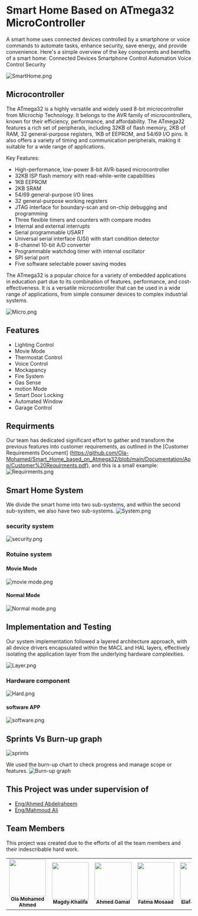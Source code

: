 # Smart Home Based on ATmega32 MicroController

A smart home uses connected devices controlled by a smartphone or voice commands to automate tasks, enhance security, save energy, and provide convenience.
Here's a simple overview of the key components and benefits of a smart home:
Connected Devices
Smartphone Control
Automation
Voice Control
Security

![SmartHome.png](https://github.com/Ola-Mohamed/Smart_Home_based_on_Atmega32/blob/main/Media/SmartHome.jpg)

## Microcontroller 
The ATmega32 is a highly versatile and widely used 8-bit microcontroller from Microchip Technology. It belongs to the AVR family of microcontrollers, known for their efficiency, performance, and affordability. The ATmega32 features a rich set of peripherals, including 32KB of flash memory, 2KB of RAM, 32 general-purpose registers, 1KB of EEPROM, and 54/69 I/O pins. It also offers a variety of timing and communication peripherals, making it suitable for a wide range of applications.

Key Features:

- High-performance, low-power 8-bit AVR-based microcontroller
- 32KB ISP flash memory with read-while-write capabilities
- 1KB EEPROM
- 2KB SRAM
- 54/69 general-purpose I/O lines
- 32 general-purpose working registers
- JTAG interface for boundary-scan and on-chip debugging and programming
- Three flexible timers and counters with compare modes
- Internal and external interrupts
- Serial programmable USART
- Universal serial interface (USI) with start condition detector
- 8-channel 10-bit A/D converter
- Programmable watchdog timer with internal oscillator
- SPI serial port
- Five software selectable power saving modes

The ATmega32 is a popular choice for a variety of embedded applications in education part due to its combination of features, performance, and cost-effectiveness. It is a versatile microcontroller that can be used in a wide range of applications, from simple consumer devices to complex industrial systems.

![Micro.png](https://github.com/Ola-Mohamed/Smart_Home_based_on_Atmega32/blob/main/Media/download%20(2).jpeg)

## Features
- Lighting Control
- Movie Mode 
- Thermostat Control 
- Voice Control
- Mockapancy 
- Fire System
- Gas Sense 
- motion Mode 
- Smart Door Locking 
- Automated Window 
- Garage Control

## Requirments 
Our team has dedicated significant effort to gather and transform the previous features into customer requirements, as outlined in the [Customer Requirements Document] (https://github.com/Ola-Mohamed/Smart_Home_based_on_Atmega32/blob/main/Documentation/App/Customer%20Requirments.pdf), and this is a small example:
![Requirments.png](https://github.com/Ola-Mohamed/Smart_Home_based_on_Atmega32/blob/main/Media/screen1.PNG)

## Smart Home System
We divide the smart home into two sub-systems, and within the second sub-system, we also have two sub-systems.
![System.png](https://github.com/Ola-Mohamed/Smart_Home_based_on_Atmega32/blob/main/Media/System.png)
### security system
![security.png](https://github.com/Ola-Mohamed/Smart_Home_based_on_Atmega32/blob/main/Media/security%20.png)
### Rotuine system
#### Movie Mode
![movie mode.png](https://github.com/Ola-Mohamed/Smart_Home_based_on_Atmega32/blob/main/Media/movie%20mode.png)
#### Normal Mode
![Normal mode.png](https://github.com/Ola-Mohamed/Smart_Home_based_on_Atmega32/blob/main/Media/normal%20mode.png)

## Implementation and Testing 
Our system implementation followed a layered architecture approach, with all device drivers encapsulated within the MACL and HAL layers, effectively isolating the application layer from the underlying hardware complexities.

![Layer.png](https://github.com/Ola-Mohamed/Smart_Home_based_on_Atmega32/blob/main/Media/layers.png)

### Hardware component

![Hard.png](https://github.com/Ola-Mohamed/Smart_Home_based_on_Atmega32/blob/main/Media/hardware.png)
#### software APP
![software.png](https://github.com/Ola-Mohamed/Smart_Home_based_on_Atmega32/blob/main/Media/software%20.png)

## Sprints Vs Burn-up graph 

![sprints](https://github.com/Ola-Mohamed/Smart_Home_based_on_Atmega32/blob/main/Media/sprints.PNG)

We used the burn-up chart to check progress and manage scope or features.
![Burn-up graph](https://github.com/Ola-Mohamed/Smart_Home_based_on_Atmega32/blob/main/Media/Capture.PNG)


## This Project was under supervision of

- [Eng/Ahmed Abdelraheem](https://www.linkedin.com/in/ahmed-abdelraheem/)
- [Eng/Mahmoud Ali](https://www.linkedin.com/in/mahmoud-ali-a09a48210/)

## Team Members

This project was created due to the efforts of all the team members and their indescribable hard work.

<table>
  <tr>
     <td align="center"><a href="https://github.com/Ola-Mohamed"><img src="https://avatars.githubusercontent.com/u/66176966?v=4" width="100px;" alt=""/><br /><sub><b>Ola Mohamed Ahmed</b></sub></a><br /></td>
    <td align="center"><a href="https://github.com/engmagdykhalifa"><img src="https://avatars.githubusercontent.com/u/148630573?v=4" width="100px;" alt=""/><br /><sub><b>Magdy Khalifa</b></sub></a><br /></td>
    <td align="center"><a href="https://github.com/AhmedGamalEldesawy"><img src="https://avatars.githubusercontent.com/u/148612288?v=4" width="100px;" alt=""/><br /><sub><b>Ahmed Gamal</b></sub></a><br /></td>
    <td align="center"><a href="https://github.com/Fatma-mosaad"><img src="https://avatars.githubusercontent.com/u/142949799?v=4" width="100px;" alt=""/><br /><sub><b>Fatma Mosaad</b></sub></a><br /></td>
    <td align="center"><a href="https://github.com/elaf76"><img src="https://avatars.githubusercontent.com/u/148910937?v=4" width="100px;" alt=""/><br /><sub><b>Elaf Mohamed</b></sub></a><br /></td>
    <td align="center"><a href="https://github.com/Mostafa-1997"><img src="https://avatars.githubusercontent.com/u/131954621?v=4" width="100px;" alt=""/><br /><sub><b>Mostafa Mohamed </b></sub></a><br /></td>
    </tr>
</table>
 
